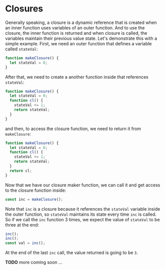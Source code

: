 # Closures

Generally speaking, a closure is a dynamic reference that is created when an inner function uses variables of an outer function. And to use the closure, the inner function is returned and when closure is called, the variables maintain their previous value state. Let's demonstrate this with a simple example. First, we need an outer function that defines a variable called `stateVal`:

```javascript
function makeClosure() {
  let stateVal = 0;
}
```

After that, we need to create a another function inside that references `stateVal`:

```javascript
function makeClosure() {
  let stateVal = 0;
  function cl() {
    stateVal += 1;
    return stateVal;
  }
}
```

and then, to access the closure function, we need to return it from `makeClosure`:

```javascript
function makeClosure() {
  let stateVal = 0;
  function cl() {
    stateVal += 1;
    return stateVal;
  }
  return cl;
}
```

Now that we have our closure maker function, we can call it and get access to the closure function inside:

```javascript
const inc = makeClosure();
```

Note that `inc` is a closure because it references the `stateVal` variable inside the outer function, so `stateVal` maintains its state every time `inc` is called. So if we call the `inc` function 3 times, we expect the value of `stateVal` to be three at the end:

```javascript
inc();
inc();
const val = inc();
```

At the end of the last `inc` call, the value returned is going to be `3`.

**TODO** more coming soon ...

